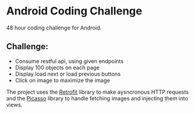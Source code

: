 # Android Coding Challenge

48 hour coding challenge for Android.

## Challenge:

* Consume restful api, using given endpoints
* Display 100 objects on each page
* Display load next or load previous buttons
* Click on image to maximize the image

The project uses the <a href="http://square.github.io/retrofit/">Retrofit</a> library to make aysncronous HTTP requests and the <a href="http://square.github.io/picasso/">Picasso</a> library to handle fetching images and injecting them into views.
